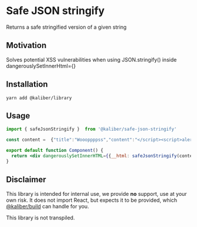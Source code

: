 # Safe JSON stringify
Returns a safe stringified version of a given string

## Motivation
Solves potential XSS vulnerabilities when using JSON.stringify() inside dangerouslySetInnerHtml={}

## Installation

```
yarn add @kaliber/library
```

## Usage
```jsx
import { safeJsonStringify }  from '@kaliber/safe-json-stringify'

const content =  {"title":"Woooppppss","content":"</script><script>alert('gotcha!')</script>"}

export default function Component() {
  return <div dangerouslySetInnerHTML={{__html: safeJsonStringify(content)}}/>
}

```

## Disclaimer
This library is intended for internal use, we provide __no__ support, use at your own risk. It does not import React, but expects it to be provided, which [@kaliber/build](https://kaliberjs.github.io/build/) can handle for you.

This library is not transpiled.
